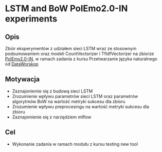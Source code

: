 # LSTM and BoW PolEmo2.0-IN experiments
<h2>Opis</h2>

Zbiór eksperymentów z udziałem sieci LSTM wraz ze stosownym podsumowaniem oraz modeli CountVectorizer i TfIdfVectorizer na zbiorze [PolEmo2.0-IN](https://clarin-pl.eu/dspace/handle/11321/710), w ramach zadania z kursu Przetwarzanie języka naturalnego od [DataWorskop](https://dataworkshop.eu/pl/nlp)

<h2>Motywacja</h2>

* Zaznajoniemie się z budową sieci LSTM
* Zrozumienie wpływu parametrów sieci LSTM oraz parametrów algorytmów BoW na wartość metryki sukcesu dla zbioru
* Zrozumienie wpływu preprocesingu na wartość metryki sukcesu dla zbioru
* Zaznajomienie się z narzędziem mlflow

<h2>Cel</h2>

* Wykonanie zadania w ramach modułu z kursu
testing new tool

